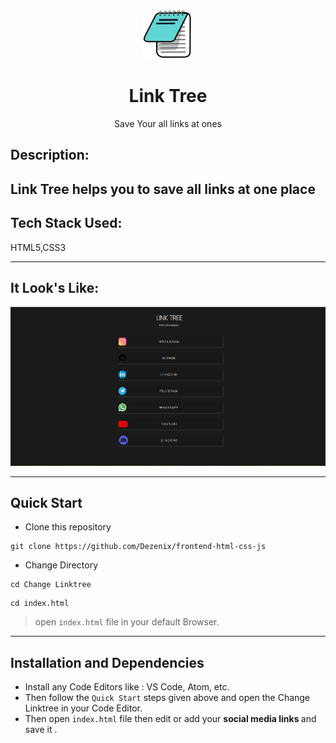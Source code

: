 <p align="center">
    <img alt="" height="80" src="./asset/256px-Icon-notepad.svg.png">
  </a>
</p>
<h1 align="center">Link Tree</h1>

<div align="center">
 Save Your all links at ones
</div>



## Description:

Link Tree helps you to save all links at one place
---

## Tech Stack Used:
HTML5,CSS3

---

## It Look's Like:

![image](./asset/Screenshot%202022-05-29%20110030.png)

---


## **Quick Start**
- Clone this repository

``` 
git clone https://github.com/Dezenix/frontend-html-css-js
```
- Change Directory

```
cd Change Linktree
```

```
cd index.html
```
> open ```index.html``` file in your default Browser.
---

## **Installation and Dependencies**
- Install any Code Editors like : VS Code, Atom, etc.
- Then follow the ```Quick Start``` steps given above and open the 
Change Linktree in your Code Editor.
- Then open ```index.html``` file then edit or add your <b>social media links </b>and save it .